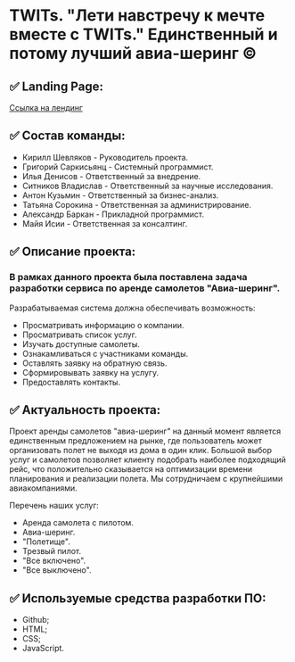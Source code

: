 # TWITs. "Лети навстречу к мечте вместе с TWITs." Единственный и потому лучший авиа-шеринг ©

## ✅ Landing Page: 
[Ссылка на лендинг](ссылка)

## ✅ Состав команды:

   * Кирилл Шевляков - Руководитель проекта.
   * Григорий Саркисьянц - Системный программист.
   * Илья Денисов - Ответственный за внедрение.
   * Ситников Владислав - Ответственный за научные исследования.
   * Антон Кузьмин - Ответственный за бизнес-анализ.
   * Татьяна Сорокина - Ответственная за администрирование.
   * Александр Баркан - Прикладной программист.
   * Майя Исии - Ответственная за консалтинг.

## ✅ Описание проекта:
### В рамках данного проекта была поставлена задача разработки сервиса по аренде самолетов "Авиа-шеринг". 
  
  Разрабатываемая система должна обеспечивать возможность:
* Просматривать информацию о компании.
* Просматривать список услуг.
* Изучать доступные самолеты.
* Ознакамливаться с участниками команды.
* Оставлять заявку на обратную связь.
* Сформировывать заявку на услугу.
* Предоставлять контакты.


## ✅ Актуальность проекта:
Проект аренды самолетов "авиа-шеринг" на данный момент является единственным предложением на рынке, где пользователь может организовать полет не выходя из дома в один клик. Большой выбор услуг и самолетов позволяет клиенту подобрать наиболее подходящий рейс, что положительно сказывается на оптимизации времени планирования и реализации полета. Мы сотрудничаем с крупнейшими авиакомпаниями. 

Перечень наших услуг:
   * Аренда самолета с пилотом.
   * Авиа-шеринг.
   * "Полетище".
   * Трезвый пилот.
   * "Все включено".
   * "Все выключено".


## ✅ Используемые средства разработки ПО:
* Github;
* HTML;
* CSS;
* JavaScript.
